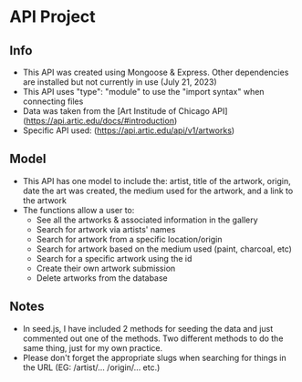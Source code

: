 # API Project 
## Info
- This API was created using Mongoose & Express. Other dependencies are installed
but not currently in use (July 21, 2023)
- This API uses "type": "module" to use the "import syntax" when connecting files
- Data was taken from the [Art Institude of Chicago API] (https://api.artic.edu/docs/#introduction)
- Specific API used: (https://api.artic.edu/api/v1/artworks)

## Model
- This API has one model to include the: artist, title of the artwork, origin, date the art was created, the medium used for the artwork, and a link to the artwork
- The functions allow a user to:
  - See all the artworks & associated information in the gallery
  - Search for artwork via artists' names
  - Search for artwork from a specific location/origin
  - Search for artwork based on the medium used (paint, charcoal, etc)
  - Search for a specific artwork using the id
  - Create their own artwork submission
  - Delete artworks from the database

## Notes
- In seed.js, I have included 2 methods for seeding the data and just commented out one of the methods. Two different methods to do the same thing, just for my own practice.
- Please don't forget the appropriate slugs when searching for things in the URL (EG: /artist/...  /origin/... etc.)
